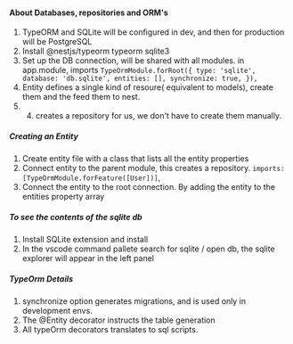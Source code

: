 #### About Databases, repositories and ORM's

1. TypeORM and SQLite will be configured in dev, and then for production will be PostgreSQL
2. Install @nestjs/typeorm typeorm sqlite3
3. Set up the DB connection, will be shared with all modules.
   in app.module, imports
   `TypeOrmModule.forRoot({ type: 'sqlite', database: 'db.sqlite', entities: [], synchronize: true, }),`
4. Entity defines a single kind of resoure( equivalent to models), create them and the feed them to nest.
5. 4. creates a repository for us, we don't have to create them manually.

##### Creating an Entity

1. Create entity file with a class that lists all the entity properties
2. Connect entity to the parent module, this creates a repository.
   `imports: [TypeOrmModule.forFeature([User])]`,
3. Connect the entity to the root connection. By adding the entity to the entities property array

##### To see the contents of the sqlite db

1. Install SQLite extension and install
2. In the vscode command pallete search for sqlite / open db, the sqlite explorer will appear in the left panel

##### TypeOrm Details

1. synchronize option generates migrations, and is used only in development envs.
2. The @Entity decorator instructs the table generation
3. All typeOrm decorators translates to sql scripts.
